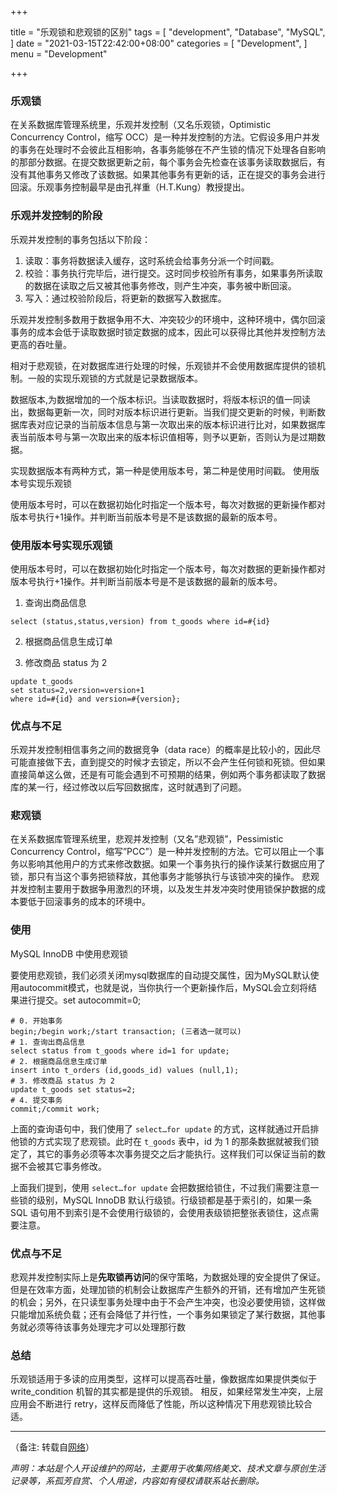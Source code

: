 +++

title = "乐观锁和悲观锁的区别"
tags = [
    "development",
    "Database",
    "MySQL",    
]
date = "2021-03-15T22:42:00+08:00"
categories = [
    "Development",
]
menu = "Development"

+++

### 乐观锁

在关系数据库管理系统里，乐观并发控制（又名乐观锁，Optimistic Concurrency Control，缩写 OCC）是一种并发控制的方法。它假设多用户并发的事务在处理时不会彼此互相影响，各事务能够在不产生锁的情况下处理各自影响的那部分数据。在提交数据更新之前，每个事务会先检查在该事务读取数据后，有没有其他事务又修改了该数据。如果其他事务有更新的话，正在提交的事务会进行回滚。乐观事务控制最早是由孔祥重（H.T.Kung）教授提出。

### 乐观并发控制的阶段

乐观并发控制的事务包括以下阶段：

1. 读取：事务将数据读入缓存，这时系统会给事务分派一个时间戳。
2. 校验：事务执行完毕后，进行提交。这时同步校验所有事务，如果事务所读取的数据在读取之后又被其他事务修改，则产生冲突，事务被中断回滚。
3. 写入：通过校验阶段后，将更新的数据写入数据库。

乐观并发控制多数用于数据争用不大、冲突较少的环境中，这种环境中，偶尔回滚事务的成本会低于读取数据时锁定数据的成本，因此可以获得比其他并发控制方法更高的吞吐量。

相对于悲观锁，在对数据库进行处理的时候，乐观锁并不会使用数据库提供的锁机制。一般的实现乐观锁的方式就是记录数据版本。

数据版本,为数据增加的一个版本标识。当读取数据时，将版本标识的值一同读出，数据每更新一次，同时对版本标识进行更新。当我们提交更新的时候，判断数据库表对应记录的当前版本信息与第一次取出来的版本标识进行比对，如果数据库表当前版本号与第一次取出来的版本标识值相等，则予以更新，否则认为是过期数据。

实现数据版本有两种方式，第一种是使用版本号，第二种是使用时间戳。 使用版本号实现乐观锁

使用版本号时，可以在数据初始化时指定一个版本号，每次对数据的更新操作都对版本号执行+1操作。并判断当前版本号是不是该数据的最新的版本号。
<!--more-->
### 使用版本号实现乐观锁

使用版本号时，可以在数据初始化时指定一个版本号，每次对数据的更新操作都对版本号执行+1操作。并判断当前版本号是不是该数据的最新的版本号。

1. 查询出商品信息

```
select (status,status,version) from t_goods where id=#{id}
```

2. 根据商品信息生成订单

3. 修改商品 status 为 2

```
update t_goods
set status=2,version=version+1
where id=#{id} and version=#{version};
```

### 优点与不足

乐观并发控制相信事务之间的数据竞争（data race）的概率是比较小的，因此尽可能直接做下去，直到提交的时候才去锁定，所以不会产生任何锁和死锁。但如果直接简单这么做，还是有可能会遇到不可预期的结果，例如两个事务都读取了数据库的某一行，经过修改以后写回数据库，这时就遇到了问题。

### 悲观锁

在关系数据库管理系统里，悲观并发控制（又名”悲观锁”，Pessimistic Concurrency Control，缩写”PCC”）是一种并发控制的方法。它可以阻止一个事务以影响其他用户的方式来修改数据。如果一个事务执行的操作读某行数据应用了锁，那只有当这个事务把锁释放，其他事务才能够执行与该锁冲突的操作。
悲观并发控制主要用于数据争用激烈的环境，以及发生并发冲突时使用锁保护数据的成本要低于回滚事务的成本的环境中。

### 使用

MySQL InnoDB 中使用悲观锁

要使用悲观锁，我们必须关闭mysql数据库的自动提交属性，因为MySQL默认使用autocommit模式，也就是说，当你执行一个更新操作后，MySQL会立刻将结果进行提交。set autocommit=0;

```
# 0. 开始事务
begin;/begin work;/start transaction; (三者选一就可以)
# 1. 查询出商品信息
select status from t_goods where id=1 for update;
# 2. 根据商品信息生成订单
insert into t_orders (id,goods_id) values (null,1);
# 3. 修改商品 status 为 2
update t_goods set status=2;
# 4. 提交事务
commit;/commit work;
```

上面的查询语句中，我们使用了 `select…for update` 的方式，这样就通过开启排他锁的方式实现了悲观锁。此时在 `t_goods` 表中，id 为 1 的那条数据就被我们锁定了，其它的事务必须等本次事务提交之后才能执行。这样我们可以保证当前的数据不会被其它事务修改。

上面我们提到，使用 `select…for update` 会把数据给锁住，不过我们需要注意一些锁的级别，MySQL InnoDB 默认行级锁。行级锁都是基于索引的，如果一条 SQL 语句用不到索引是不会使用行级锁的，会使用表级锁把整张表锁住，这点需要注意。

### 优点与不足

悲观并发控制实际上是**先取锁再访问**的保守策略，为数据处理的安全提供了保证。但是在效率方面，处理加锁的机制会让数据库产生额外的开销，还有增加产生死锁的机会；另外，在只读型事务处理中由于不会产生冲突，也没必要使用锁，这样做只能增加系统负载；还有会降低了并行性，一个事务如果锁定了某行数据，其他事务就必须等待该事务处理完才可以处理那行数

### 总结

乐观锁适用于多读的应用类型，这样可以提高吞吐量，像数据库如果提供类似于 write_condition 机智的其实都是提供的乐观锁。 相反，如果经常发生冲突，上层应用会不断进行 retry，这样反而降低了性能，所以这种情况下用悲观锁比较合适。

-------
（备注: 转载自[网络](https://www.wenjiangs.com/article/leguan-suo-beiguan-suo-qubie.html '乐观锁和悲观锁的区别')）

*声明：本站是个人开设维护的网站，主要用于收集网络美文、技术文章与原创生活记录等，系孤芳自赏、个人用途，内容如有侵权请联系站长删除。* 

